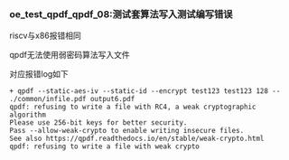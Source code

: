 ### oe_test_qpdf_qpdf_08:测试套算法写入测试编写错误

riscv与x86报错相同

qpdf无法使用弱密码算法写入文件

对应报错log如下

```
+ qpdf --static-aes-iv --static-id --encrypt test123 test123 128 -- ./common/infile.pdf output6.pdf
qpdf: refusing to write a file with RC4, a weak cryptographic algorithm
Please use 256-bit keys for better security.
Pass --allow-weak-crypto to enable writing insecure files.
See also https://qpdf.readthedocs.io/en/stable/weak-crypto.html
qpdf: refusing to write a file with weak crypto
```

